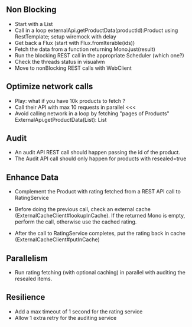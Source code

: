 

## Non Blocking
- Start with a List<productId>
- Call in a loop externalApi.getProductData(productId):Product using RestTemplate; setup wiremock with delay
- Get back a Flux<Product> (start with Flux.fromIterable(ids))
- Fetch the data from a function returning Mono.just(result)
- Run the blocking REST call in the appropriate Scheduler (which one?)
- Check the threads status in visualvm
- Move to nonBlocking REST calls with WebClient

## Optimize network calls
- Play: what if you have 10k products to fetch ?
- Call their API with max 10 requests in parallel <<<
- Avoid calling network in a loop by fetching "pages of Products" 
  ExternalApi.getProductData(List<productId>): List<Product>
  
## Audit
- An audit API REST call should happen passing the id of the product.
- The Audit API call should only happen for products with resealed=true

## Enhance Data
- Complement the Product with rating fetched from a REST API call to RatingService 
- Before doing the previous call, check an external cache (ExternalCacheClient#lookupInCache). 
  If the returned Mono is empty, perform the call, otherwise use the cached rating.
  
- After the call to RatingService completes, put the rating back in cache (ExternalCacheClient#putInCache)

## Parallelism
- Run rating fetching (with optional caching)  in parallel with auditing the resealed items.

## Resilience
- Add a max timeout of 1 second for the rating service
- Allow 1 extra retry for the auditing service